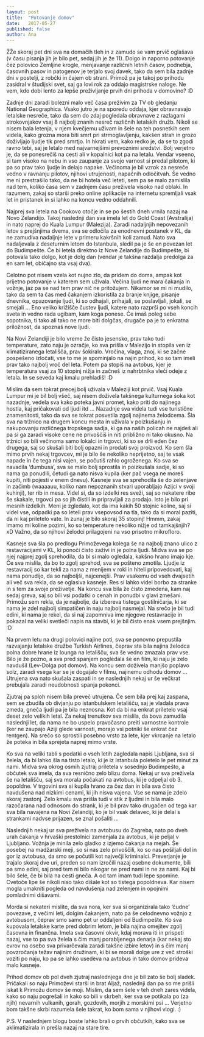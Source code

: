 ```yaml
---
layout: post
title:  "Potovanje domov"
date:   2017-05-27
published: false
author: Ana
---
```


<p class="intro"><span class="dropcap">Ž</span>Že skoraj pet dni sva na domačih tleh in z zamudo se vam prvič oglašava (v času pisanja jih je bilo pet, sedaj jih je že 11). Dolgo in naporno potovanje čez polovico Zemljine krogle, menjavanje različnih letnih časov, podnebja, časovnih pasov in patogenov je terjalo svoj davek, tako da sem bila zadnje dni v postelji, z robčki in čajem ob strani. Primož pa je takoj po prihodu zasidral v študijski svet, saj ga lovi rok za oddajo magistrske naloge. Ne vem, kdo dobi lento za lepše preživljanje prvih dni prihoda v domovino? :D</p>
 
Zadnje dni zaradi bolezni malo več časa preživim za TV ob gledanju National Geographica. Vsako jutro je na sporedu oddaja, kjer obravnavajo letalske nesreče, tako da sem do zdaj pogledala obravnave z razlagami strokovnjakov vsaj 8 najbolj znanih nesreč različnih letalskih družb. Nikoli se nisem bala letenja, v njem kvečjemu uživam in šele na teh posnetkih sem videla, kako grozna mora biti smrt pri strmoglavljenju, kakšen strah in grozo doživljajo ljudje tik pred smrtjo. In hkrati vem, kako redko je, da se to zgodi ravno tebi, saj je letalo med najvarnejšimi prevoznimi sredstvi. Bolj verjetno je, da se ponesrečiš na cesti ali v kopalnici kot pa na letalu. Vendar vseeno, si tam visoko na nebu in vso zaupanje za svojo varnost si predal pilotom, ki pa so prav tako ljudje in delajo napake. Večinoma je bil vzrok za nesreče vedno v ravnanju pilotov, njihovi utrujenosti, napačnih odločitvah. Še vedno me ni prestrašilo tako, da ne bi hotela več leteti, sem pa se malo zamislila nad tem, koliko časa sem v zadnjem času preživela visoko nad oblaki. In razumem, zakaj so starši preko online aplikacije na internetu spremljali vsak let in pristanek in si lahko na koncu vedno oddahnili.
 
Najprej sva letela na Cookovo otočje in se po šestih dneh vrnila nazaj na Novo Zelandijo. Takoj naslednji dan sva imela let do Gold Coast (Avstralija) in nato naprej do Kuala Lumpur (Malezija). Zaradi nadaljnjih nepovezanih letov s prejšnjima dvema, sva se odločila za enodnevni postanek v KL, da ne zamudiva nadaljnje lete v primeru kakršnih koli zamud. Nato sva nadaljevala z deseturnim letom do Istanbula, sledil pa je še en povezan let do Budimpešte. Če bi letela direktno iz Nove Zelandije do Budimpešte, bi potovala tako dolgo, kot je dolg dan (vendar je takšna razdalja predolga za en sam let, običajno sta vsaj dva). 
 
Celotno pot nisem vzela kot nujno zlo, da pridem do doma, ampak kot prijetno potovanje v katerem sem uživala. Večina ljudi ne mara čakanja in vožnje, jaz pa se nad tem prav nič ne pritožujem. Nikamor se mi ni mudilo, tako da sem ta čas med čakanjem izkoristila za branje knjige, pisanje dnevnika, opazovanje ljudi, ki so odhajali, prihajali, se poslavljali, jokali, se smejali … Eno veliko križišče čustev ljudi, katere nato razprši po vseh koncih sveta in vedno rada ugibam, kam koga ponese. Če imaš poleg sebe sopotnika, ti tako ali tako ne more biti dolgčas, drugače pa je to enkratna priložnost, da spoznaš nove ljudi.
 
Na Novi Zelandiji je bilo vreme že čisto jesensko, prav tako tudi temperature, zato naju je ozračje, ko sva prišla v Malezijo in stopila ven iz klimatiziranega letališča, prav šokiralo. Vročina, vlaga, znoj, ki se začne pospešeno izločati, vse to me je spominjalo na najin prihod, ko so tam imeli prav tako najbolj vroč del leta. Potem pa stopiš na avtobus, kjer je temperatura vsaj za 10 stopinj nižja in začneš iz nahrbtnika vleči odeje z letala. In se seveda kaj kmalu prehladiš! :D
 
Mislim da sem tokrat precej bolj uživala v Maleziji kot prvič. Vsaj Kuala Lumpur mi je bil bolj všeč, saj nisem doživela takšnega kulturnega šoka kot nazadnje, vedela sva kako poteka javni promet, kako priti do najinega hostla, kaj pričakovati od ljudi itd … Nazadnje sva videla tudi vse turistične znamenitosti, tako da sva se tokrat posvetila zgolj najinema želodcema. Šla sva na tržnico na drugem koncu mesta in uživala v poizkušanju in nakupovanju različnega tropskega sadja, ki ga na naših policah ne najdeš ali pa si ga zaradi visoke cene ne privoščiš in niti približno ni tako okusno. Na tržnici so bili večinoma samo lokalci in trgovci, ki so se drli eden čez drugega, saj so skušali biti bolj opazni in prodati svoj proizvod. Ko sem šla mimo prvih nekaj trgovcev, mi je bilo še nekoliko neprijetno, saj te vsak napade in če tega nisi vajen, se počutiš rahlo ogroženega. Ko sva se navadila ‘đumbusa’, sva se malo bolj sprostila in poizkušala sadje, ki so nama ga ponudili, četudi ga nato nisva kupila (ker pač vsega ne moreš kupiti, niti pojesti v enem dnevu). Kasneje sva se sprehodila še do zelenjave in začimb (waaaauu, koliko nam nepoznanih stvari uporabljajo Azijci v svoji kuhinji), ter rib in mesa. Videl si, da so izdelki res sveži, saj so nekatere ribe še skakale, trgovci pa so jih čistili in pripravljali za prodajo. Isto je bilo pri mesnih izdelkih. Meni je zgledalo, kot da ima kakih 50 stojnic koline, saj si videl vse, odpadki pa so leteli prav vsepovsod na tla, tako da si moral paziti, da ni kaj priletelo vate. In zunaj je bilo skoraj 35 stopinj! Hmmm, zakaj imamo mi koline pozimi, ko so temperature nekoliko nižje od tamkajšnjih?  xD Važno, da so njihovi želodci prilagojeni na vso prisotno mikrofloro. 
 
Kasneje sva šla po predlogu Primoževega kolega še na najbolj znano ulico z restavracijami v KL, ki ponoči čisto zaživi in je polna ljudi. Midva sva se po njej najprej zgolj sprehodila, da bi si malo ogledala, kakšno hrano imajo kje. Če sva mislila, da bo to zgolj sprehod, sva se pošteno zmotila. Ljudje iz restavracij so kar tekli za nama z menijem v roki in hiteli pripovedovati, kaj nama ponudijo, da so najboljši, najcenejši. Prav vsakemu od vseh dvajsetih ali več sva rekla, da se oglasiva kasneje. Res si lahko videl borbo za stranke in s tem za svoje preživetje. Na koncu sva bila že čisto zmedena, kam naj sedaj greva, saj so bili vsi podatki o cenah in ponudbi v glavi zmešani. Primožu sem rekla, da je najbolje, da izbereva tistega gostilničarja, ki se nama je zdel najbolj simpatičen in naju najbolj nasmejal. Na srečo je bil tudi edini, ki nama je rekel, da si naj zapomniva ime njegove restavracije in pokazal na veliki svetleči napis na stavbi, ki je bil čisto enak vsem prejšnjim. :D
 
Na prvem letu na drugi polovici najine poti, sva se ponovno prepustila razvajanju letalske družbe Turkish Airlines, čeprav sta bila najina želodca polna dobre hrane iz lounga na letališču, sva še vedno zmazala prav vse. Bilo je že pozno, a sva pred spanjem pogledala še en film, ki naju je zelo navdušil (Lev-Dolga pot domov). Na koncu sem doživela manjšo poplavo solz, zaradi vsega kar se je dogajalo v filmu, najinemu odhodu domov … Utrujena sva nato skušala zaspati in se naslednjih nekaj ur še večkrat prebujala zaradi neudobnosti spanja pokonci.
 
Zjutraj pa sploh nisem bila preveč utrujena. Če sem bila prej kaj zaspana, sem se zbudila ob divjanju po istanbulskem letališču, saj je vladala prava zmeda, gneča ljudi pa je bila neznosna. Kot da bi na enkrat priletelo vsaj deset zelo velikih letal. Za nekaj trenutkov sva mislila, da bova zamudila naslednji let, da nama ne bo uspelo pravočasno preiti varnostne kontrole (ker ne zaupajo Aziji glede varnosti, morajo vsi potniki še enkrat čez rentgen). Na srečo so sprostili posebno vrsto za lete, kjer vkrcanje na letalo že poteka in bila sprejeta naprej mimo vrste. 
 
Ko sva na veliki tabli s podatki o vseh letih zagledala napis Ljubljana, sva si želela, da bi lahko šla na tisto letalo, ki je iz Istanbula poletelo le pet minut za nami. Midva sva okrog osmih zjutraj priletela v sosednjo Budimpešto, a občutek sva imela, da sva resnično zelo blizu doma. Nekaj ur sva preživela še na letališču, saj sva morala počakati na avtobus, ki je odpeljal ob 3. popoldne. V trgovini sva si kupila hrano za čez dan in bila sva čisto navdušena nad nizkimi cenami, ki jih nisva vajena. Vse se nama je zdelo skoraj zastonj. Zelo kmalu sva prišla tudi v stik z ljudmi in bila malo razočarana nad odnosom do strank, ki je bil prav tako drugačen od tega kar sva bila navajena na Novi Zelandiji, ko je bil vsak delavec, ki je delal s strankami nadvse prijazen, se znal pošaliti … 
 
Naslednjih nekaj ur sva preživela na avtobusu do Zagreba, nato po dveh urah čakanja v hrvaški prestolnici zamenjala za avtobus, ki je peljal v Ljubljano. Vožnja je minila zelo gladko z izjemo čakanja na mejah. Še posebej na madžarski meji, so si nas zelo privoščili, ko so nas pošiljali dol in gor iz avtobusa, da smo se počutili kot največji kriminalci. Preverjanje je trajalo skoraj dve uri, preden so nam izročili nazaj osebne dokumente, bili pa smo edini, saj pred tem ni bilo nikogar ne pred nami in ne za nami. Kaj bi bilo šele, če bi bila na cesti gneča. A od tam imam tudi lepe spomine. Cvetoče lipe še nikoli niso tako dišale kot so tistega popoldneva. Kar nisem mogla umakniti pogleda od navdušenja nad zelenjem in opojnimi pomladnimi dišavami. 
 
Morda si nekateri mislite, da sva nora, ker sva si organizirala tako ‘čudne’ povezave, z večimi leti, dolgim čakanjem, nato pa še celodnevno vožnjo z avtobusom, čeprav smo samo pet ur oddaljeni od Budimpešte. Ko sva kupovala letalske karte pred dobrim letom, je bila najina omejitev zgolj časovna in finančna. Imela sva časovni okvir, kdaj morava iti in prispeti nazaj, vse to pa sva želela s čim manj porabljenega denarja (kar nekaj sto evrov na osebo sva privarčevala zaradi takšne izbire letov) in s čim manj povzročanja težav najinim družinam, ki bi se morali dolge ure z več stroški voziti po naju, ko pa se lahko usedeva na avtobus in tako domov prideva malo kasneje.
 
Prihod domov ob pol dveh zjutraj naslednjega dne je bil zato še bolj sladek. Pričakali so naju Primoževi starši in brat Aljaž, naslednji dan pa so me prišli iskat k Primožu domov še moji. Mislim, da sem šele v teh dneh zares videla, kako so naju pogrešali in kako so bili v skrbeh, ker sva se potikala po (za njih) nevarnih vulkanih, gorah, gozdovih, morjih z morskimi psi … Verjetno bom takšne skrbi razumela šele takrat, ko bom sama v njihovi vlogi. :)
 
P.S. V naslednjem blogu boste lahko brali o prvih občutkih, kako sva se aklimatizirala in prešla nazaj na stare tire. 
 
